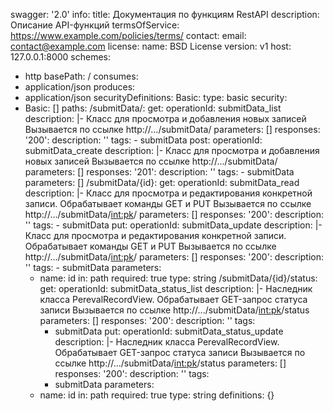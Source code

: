 swagger: '2.0'
info:
  title: Документация по функциям RestAPI
  description: Описание API-функций
  termsOfService: https://www.example.com/policies/terms/
  contact:
    email: contact@example.com
  license:
    name: BSD License
  version: v1
host: 127.0.0.1:8000
schemes:
- http
basePath: /
consumes:
- application/json
produces:
- application/json
securityDefinitions:
  Basic:
    type: basic
security:
- Basic: []
paths:
  /submitData/:
    get:
      operationId: submitData_list
      description: |-
        Класс для просмотра и добавления новых записей
        Вызывается по ссылке http://.../submitData/
      parameters: []
      responses:
        '200':
          description: ''
      tags:
      - submitData
    post:
      operationId: submitData_create
      description: |-
        Класс для просмотра и добавления новых записей
        Вызывается по ссылке http://.../submitData/
      parameters: []
      responses:
        '201':
          description: ''
      tags:
      - submitData
    parameters: []
  /submitData/{id}:
    get:
      operationId: submitData_read
      description: |-
        Класс для просмотра и редактирования конкретной записи. Обрабатывает команды GET и PUT
        Вызывается по ссылке http://.../submitData/<int:pk>/
      parameters: []
      responses:
        '200':
          description: ''
      tags:
      - submitData
    put:
      operationId: submitData_update
      description: |-
        Класс для просмотра и редактирования конкретной записи. Обрабатывает команды GET и PUT
        Вызывается по ссылке http://.../submitData/<int:pk>/
      parameters: []
      responses:
        '200':
          description: ''
      tags:
      - submitData
    parameters:
    - name: id
      in: path
      required: true
      type: string
  /submitData/{id}/status:
    get:
      operationId: submitData_status_list
      description: |-
        Наследник класса PerevalRecordView. Обрабатывает GET-запрос статуса записи
        Вызывается по ссылке http://.../submitData/<int:pk>/status
      parameters: []
      responses:
        '200':
          description: ''
      tags:
      - submitData
    put:
      operationId: submitData_status_update
      description: |-
        Наследник класса PerevalRecordView. Обрабатывает GET-запрос статуса записи
        Вызывается по ссылке http://.../submitData/<int:pk>/status
      parameters: []
      responses:
        '200':
          description: ''
      tags:
      - submitData
    parameters:
    - name: id
      in: path
      required: true
      type: string
definitions: {}
